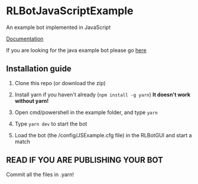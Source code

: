 # RLBotJavaScriptExample
An example bot implemented in JavaScript

[Documentation](https://github.com/SuperVK/RLBotJS)

If you are looking for the java example bot please go [here](https://github.com/RLBot/RLBotJavaExample)

## Installation guide

1. Clone this repo (or download the zip)

1. Install yarn if you haven't already (`npm install -g yarn`) **It doesn't work without yarn!**

1. Open cmd/powershell in the example folder, and type `yarn`

1. Type `yarn dev` to start the bot

1. Load the bot (the /config/JSExample.cfg file) in the RLBotGUI and start a match

## READ IF YOU ARE PUBLISHING YOUR BOT

Commit all the files in .yarn!

